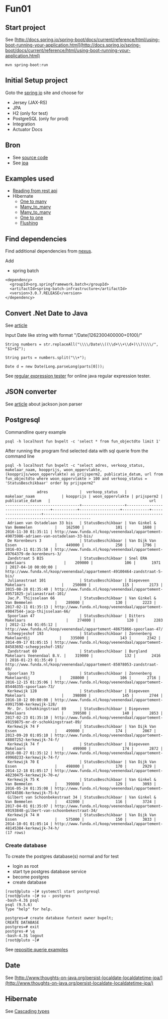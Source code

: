 # Fun01

## Start project
See [http://docs.spring.io/spring-boot/docs/current/reference/html/using-boot-running-your-application.html](http://docs.spring.io/spring-boot/docs/current/reference/html/using-boot-running-your-application.html)

``` 
mvn spring-boot:run
```
## Initial Setup project
Goto the [spring io](https://start.spring.io/) site and choose for
- Jersey (JAX-RS)
- JPA
- H2 (only for test)
- PostgreSQL (only for prod)
- Integration
- Actuator Docs

## Bron
- See [source code](https://gist.github.com/bcambel/4572404)
- See [jpa](https://springframework.guru/spring-boot-web-application-part-3-spring-data-jpa/)

## Examples used
- [Reading from rest api](https://www.petrikainulainen.net/programming/spring-framework/spring-batch-tutorial-reading-information-from-a-rest-api/)
- Hibernate
	- [One to many](https://en.wikibooks.org/wiki/Java_Persistence/OneToMany)
	- [Many_to_many](https://en.wikibooks.org/wiki/Java_Persistence/ManyToMany)
	- [Many_to_many](https://hellokoding.com/jpa-many-to-many-relationship-mapping-example-with-spring-boot-maven-and-mysql/)
	- [One to one](https://en.wikibooks.org/wiki/Java_Persistence/OneToOne)
	- [Flushing](http://stackoverflow.com/questions/2302802/object-references-an-unsaved-transient-instance-save-the-transient-instance-be)

## Find dependencies
Find additional dependencies from [nexus](https://repository.sonatype.org).

Add
- spring batch
``` 
<dependency>
  <groupId>org.springframework.batch</groupId>
  <artifactId>spring-batch-infrastructure</artifactId>
  <version>3.0.7.RELEASE</version>
</dependency>
```

## Convert .Net Date to Java
See [article](http://www.androidpuzzles.info/33_18874069/)

Input Date like string with format "\/Date(1262300400000+0100)\/" 
``` 
String numbers = str.replaceAll("\\\\/Date\\((\\d+\\+\\d+)\\)\\\\/", "$1+$2");

String parts = numbers.split("\\+");

Date d = new Date(Long.parseLong(parts[0]));
```
See [regular expression tester](http://www.regexplanet.com/advanced/java/index.html) for online java regular expression tester.
## JSON converter
See [article](http://www.journaldev.com/2324/jackson-json-java-parser-api-example-tutorial) about jackson json parser

## Postgresql
Commandline query example
``` 
psql -h localhost fun bvpelt -c 'select * from fun_objectdto limit 1'
```
After running the program find selected data with sql querie from the command line
``` 
psql -h localhost fun bvpelt -c "select adres, verkoop_status, makelaar_naam, koopprijs, woon_oppervlakte, (koopprijs/woon_oppervlakte) as prijsperm2, publicatie_datum, url from fun_objectdto where woon_oppervlakte > 100 and verkoop_status = 'StatusBeschikbaar' order by prijsperm2"

              adres              |  verkoop_status   |           makelaar_naam            | koopprijs | woon_oppervlakte | prijsperm2 |  publicatie_datum   |                                            url                                            
---------------------------------+-------------------+------------------------------------+-----------+------------------+------------+---------------------+-------------------------------------------------------------------------------------------
 Adriaen van Ostadelaan 33 bis   | StatusBeschikbaar | Van Ginkel & Van Bemmelen          |    162500 |              101 |       1608 | 2016-11-30 01:35:11 | http://www.funda.nl/koop/veenendaal/appartement-49075986-adriaen-van-ostadelaan-33-bis/
 De Korenbeurs 3                 | StatusBeschikbaar | Van Dijk Van Essen                 |    449000 |              250 |       1796 | 2016-03-11 01:35:58 | http://www.funda.nl/koop/veenendaal/appartement-49764379-de-korenbeurs-3/
 Zandstraat 5 BIS                | StatusBeschikbaar | Snel ERA makelaars                 |    209000 |              106 |       1971 | 2017-04-10 00:00:00 | http://www.funda.nl/koop/veenendaal/appartement-49100464-zandstraat-5-bis/
 Julianastraat 101               | StatusBeschikbaar | Diepeveen Makelaars                |    250000 |              115 |       2173 | 2015-08-28 01:35:40 | http://www.funda.nl/koop/veenendaal/appartement-49571825-julianastraat-101/
 Jac.P. Thijsselaan 66           | StatusBeschikbaar | Van Ginkel & Van Bemmelen          |    289000 |              130 |       2223 | 2017-02-11 01:35:13 | http://www.funda.nl/koop/veenendaal/appartement-49047544-jacp-thijsselaan-66/
 Spoorlaan 47                    | StatusBeschikbaar | Ditters Makelaars                  |    274000 |              120 |       2283 | 2012-12-04 01:05:12 | http://www.funda.nl/koop/veenendaal/appartement-48675866-spoorlaan-47/
 Scheepjeshof 193                | StatusBeschikbaar | Zonnenberg Makelaardij             |    335000 |              143 |       2342 | 2014-09-17 01:05:15 | http://www.funda.nl/koop/veenendaal/appartement-84583692-scheepjeshof-193/
 Zandstraat 69                   | StatusBeschikbaar | Burgland Makelaars Veenendaal B.V. |    319000 |              132 |       2416 | 2016-01-23 01:35:49 | http://www.funda.nl/koop/veenendaal/appartement-85078053-zandstraat-69/
 Spoorlaan 73                    | StatusBeschikbaar | Zonnenberg Makelaardij             |    288000 |              106 |       2716 | 2016-12-15 01:35:06 | http://www.funda.nl/koop/veenendaal/appartement-85446355-spoorlaan-73/
 Kerkewijk 128                   | StatusBeschikbaar | Diepeveen Makelaars                |    398000 |              145 |       2744 | 2016-10-12 00:00:00 | http://www.funda.nl/koop/veenendaal/appartement-49917590-kerkewijk-128/
 Mr. Dr. Schokkingstraat 89      | StatusBeschikbaar | Diepeveen Makelaars                |    399500 |              140 |       2853 | 2017-02-23 01:35:10 | http://www.funda.nl/koop/veenendaal/appartement-49159875-mr-dr-schokkingstraat-89/
 Kerkewijk 74 F                  | StatusBeschikbaar | Van Dijk Van Essen                 |    499000 |              174 |       2867 | 2013-09-20 01:05:10 | http://www.funda.nl/koop/veenendaal/appartement-48807252-kerkewijk-74-f/
 Kerkewijk 74 f                  | StatusBeschikbaar | Diepeveen Makelaars                |    499900 |              174 |       2872 | 2016-08-27 01:35:12 | http://www.funda.nl/koop/veenendaal/appartement-49960233-kerkewijk-74-f/
 Kerkewijk 70 E                  | StatusBeschikbaar | Van Dijk Van Essen                 |    498000 |              170 |       2929 | 2014-12-18 01:05:17 | http://www.funda.nl/koop/veenendaal/appartement-48230475-kerkewijk-70-e/
 Kerkewijk 75 K                  | StatusBeschikbaar | Van Ginkel & Van Bemmelen          |    399000 |              129 |       3093 | 2016-05-24 01:35:08 | http://www.funda.nl/koop/veenendaal/appartement-49744586-kerkewijk-75-k/
 Gilbert van Schoonbekestraat 34 | StatusBeschikbaar | Van Ginkel & Van Bemmelen          |    432000 |              116 |       3724 | 2017-04-01 01:35:07 | http://www.funda.nl/koop/veenendaal/appartement-49193848-gilbert-van-schoonbekestraat-34/
 Kerkewijk 74 H                  | StatusBeschikbaar | Van Dijk Van Essen                 |    575000 |              150 |       3833 | 2014-10-01 01:05:14 | http://www.funda.nl/koop/veenendaal/appartement-48145384-kerkewijk-74-h/
(17 rows)

```
### Create database
To create the postgres database(s) normal and for test
- login as root
- start tye postgres database service
- become postgres
- create database
``` 
[root@pluto ~]# systemctl start postgresql
[root@pluto ~]# su - postgres
-bash-4.3$ psql
psql (9.5.6)
Type "help" for help.

postgres=# create database funtest owner bvpelt;
CREATE DATABASE
postgres=# exit
postgres-# \q
-bash-4.3$ logout
[root@pluto ~]# 
```

See [repositie querie examples](https://www.petrikainulainen.net/programming/spring-framework/spring-data-jpa-tutorial-introduction-to-query-methods/)

## Date
See [http://www.thoughts-on-java.org/persist-localdate-localdatetime-jpa/](http://www.thoughts-on-java.org/persist-localdate-localdatetime-jpa/)

## Hibernate
See [Cascading types](https://vladmihalcea.com/2015/03/05/a-beginners-guide-to-jpa-and-hibernate-cascade-types/)
